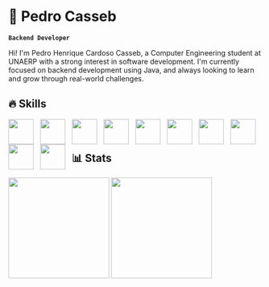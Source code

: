 # 🤖 Pedro Casseb

**`Backend Developer`**

Hi! I'm Pedro Henrique Cardoso Casseb, a Computer Engineering student at UNAERP with a strong interest in software development. I'm currently focused on backend development using Java, and always looking to learn and grow through real-world challenges.

## 🔥 Skills

<img align="left" style="padding-right: 10px;" width="50px" src="https://cdn.jsdelivr.net/gh/devicons/devicon@latest/icons/html5/html5-original.svg" />
<img align="left" style="padding-right: 10px;" width="50px" src="https://cdn.jsdelivr.net/gh/devicons/devicon@latest/icons/css3/css3-original.svg" />
<img align="left" style="padding-right: 10px;" width="50px" src="https://cdn.jsdelivr.net/gh/devicons/devicon@latest/icons/tailwindcss/tailwindcss-original.svg" />
<img align="left" style="padding-right: 10px;" width="50px" src="https://cdn.jsdelivr.net/gh/devicons/devicon@latest/icons/javascript/javascript-original.svg" />
<img align="left" style="padding-right: 10px;" width="50px" src="https://cdn.jsdelivr.net/gh/devicons/devicon@latest/icons/typescript/typescript-original.svg" />
<img align="left" style="padding-right: 10px;" width="50px" src="https://cdn.jsdelivr.net/gh/devicons/devicon@latest/icons/react/react-original.svg" />
<img align="left" style="padding-right: 10px;" width="50px" src="https://cdn.jsdelivr.net/gh/devicons/devicon@latest/icons/nextjs/nextjs-original.svg" />
<img align="left" style="padding-right: 10px;" width="50px" src="https://cdn.jsdelivr.net/gh/devicons/devicon@latest/icons/python/python-original.svg" />
<img align="left" style="padding-right: 10px;" width="50px" src="https://cdn.jsdelivr.net/gh/devicons/devicon@latest/icons/java/java-original.svg" />
<img align="left" style="padding-right: 10px;" width="50px" src="https://cdn.jsdelivr.net/gh/devicons/devicon@latest/icons/git/git-original.svg" />

<br><br>

## 📊 Stats

<p>
  <img
    height="200"
    src="https://github-readme-stats.vercel.app/api?username=pedrocasseb&show_icons=true&theme=city_lights"
    />
  <img
    height="200"
    src="https://github-readme-stats.vercel.app/api/top-langs/?username=anuraghazra&theme=city_lights&layout=compact"
    />
</p>
          
